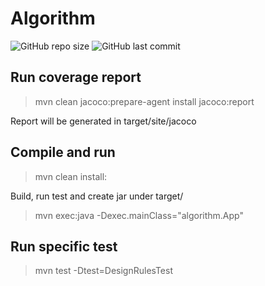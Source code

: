 # Algorithm
![GitHub repo size](https://img.shields.io/github/repo-size/lendkhoa/algorithm) ![GitHub last commit](https://img.shields.io/github/last-commit/lendkhoa/algorithm)

## Run coverage report
> mvn clean jacoco:prepare-agent install jacoco:report

Report will be generated in target/site/jacoco

## Compile and run
> mvn clean install: 

Build, run test and create jar under target/
> mvn exec:java -Dexec.mainClass="algorithm.App"
## Run specific test
> mvn test -Dtest=DesignRulesTest